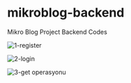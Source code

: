 # mikroblog-backend
Mikro Blog Project Backend Codes

![1-register](https://user-images.githubusercontent.com/73312086/139217438-8c4ad532-22b9-4e44-8ec0-8c47b05842e9.PNG)

![2-login](https://user-images.githubusercontent.com/73312086/139217479-0163bb96-ee41-483d-a888-fa09b4c8ed35.PNG)

![3-get operasyonu](https://user-images.githubusercontent.com/73312086/139217488-86a4dce2-d481-45b0-9c09-783e3525ea82.PNG)

